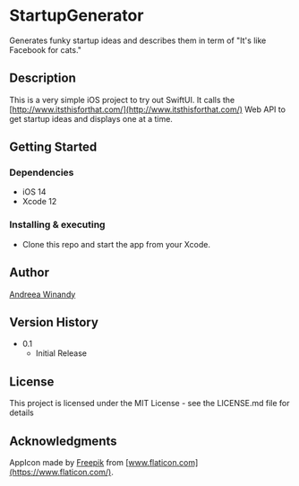 # StartupGenerator

Generates funky startup ideas and describes them in term of "It's like Facebook for cats."

## Description

This is a very simple iOS project to try out SwiftUI.
It calls the [http://www.itsthisforthat.com/](http://www.itsthisforthat.com/) Web API to get startup ideas and displays one at a time.

## Getting Started

### Dependencies

* iOS 14
* Xcode 12

### Installing & executing

* Clone this repo and start the app from your Xcode.

## Author

[Andreea Winandy](https://www.linkedin.com/in/andreea-winandy/)

## Version History

* 0.1
    * Initial Release

## License

This project is licensed under the MIT License - see the LICENSE.md file for details

## Acknowledgments

AppIcon made by [Freepik](https://www.flaticon.com/authors/freepik) from [www.flaticon.com](https://www.flaticon.com/).

